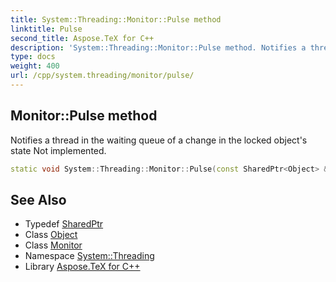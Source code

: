 ```yaml
---
title: System::Threading::Monitor::Pulse method
linktitle: Pulse
second_title: Aspose.TeX for C++
description: 'System::Threading::Monitor::Pulse method. Notifies a thread in the waiting queue of a change in the locked object''s state Not implemented in C++.'
type: docs
weight: 400
url: /cpp/system.threading/monitor/pulse/
---
```

## Monitor::Pulse method


Notifies a thread in the waiting queue of a change in the locked object's state Not implemented.

```cpp
static void System::Threading::Monitor::Pulse(const SharedPtr<Object> &obj)
```


## See Also

* Typedef [SharedPtr](../../../system/sharedptr/)
* Class [Object](../../../system/object/)
* Class [Monitor](../)
* Namespace [System::Threading](../../)
* Library [Aspose.TeX for C++](../../../)
